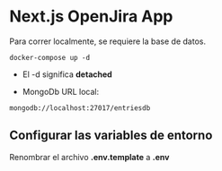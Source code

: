 # Next.js OpenJira App

Para correr localmente, se requiere la base de datos.

```
docker-compose up -d
```

- El -d significa **detached**

- MongoDb URL local:

```
mongodb://localhost:27017/entriesdb
```

## Configurar las variables de entorno

Renombrar el archivo **.env.template** a **.env**
